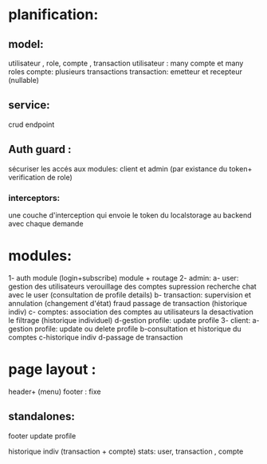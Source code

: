 # planification:
## model: 
utilisateur , role, compte , transaction
utilisateur : many compte et many roles
compte: plusieurs transactions
transaction: emetteur et recepteur (nullable)
## service:
 crud endpoint 
 ## Auth guard : 
 sécuriser les accés aux modules: client et admin (par existance du token+ verification de role)
 ### interceptors:
 une couche d'interception qui envoie le token du localstorage au backend avec chaque demande
 # modules:
 1- auth module (login+subscribe) module + routage
 2- admin: 
      a- user: gestion des utilisateurs  verouillage des comptes supression recherche chat avec le user (consultation de profile details)
      b- transaction: supervision et annulation (changement d'état) fraud passage de transaction (historique indiv)
      c- comptes: association des comptes au utilisateurs la desactivation le filtrage (historique individuel)
      d-gestion profile: update profile
3- client:
  a- gestion profile: update ou delete profile
  b-consultation et historique du comptes
  c-historique indiv
  d-passage de transaction
# page layout :
header+ (menu)
footer : fixe
## standalones:

footer
update profile

historique indiv (transaction + compte)
stats: user, transaction , compte






